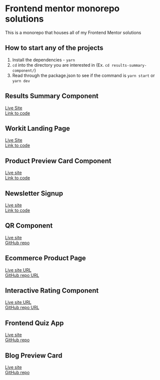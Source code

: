 # Frontend mentor monorepo solutions

This is a monorepo that houses all of my Frontend Mentor solutions

## How to start any of the projects

1. Install the dependencies - `yarn`
2. `cd` into the directory you are interested in (Ex. `cd results-summary-component/`)
3. Read through the package.json to see if the command is `yarn start` or `yarn dev`

## Results Summary Component

[Live Site](https://jw-results-summary-component-solution.netlify.app/)<br>
[Link to code](https://github.com/jdwilkin4/frontend-mentor-monorepo-challenges/tree/main/results-summary-component)

## Workit Landing Page

[Live Site](https://jw-workit-landing-page-solution.netlify.app/)<br>
[Link to code](https://github.com/jdwilkin4/frontend-mentor-monorepo-challenges/tree/main/workit-landing-page)

## Product Preview Card Component

[Live site](https://candid-eclair-7902c2.netlify.app/)<br>
[Link to code](https://github.com/jdwilkin4/frontend-mentor-monorepo-challenges/tree/main/product-preview-card-component)

## Newsletter Signup

[Live site](https://newsletter-signup-project.netlify.app/)<br>
[Link to code](https://github.com/jdwilkin4/frontend-mentor-monorepo-challenges/tree/main/newsletter-signup)

## QR Component

[Live site](https://classy-druid-be5091.netlify.app/)<br>
[GitHub repo](https://github.com/jdwilkin4/frontend-mentor-monorepo-challenges/tree/main/qr-code-component-main)

## Ecommerce Product Page

[Live site URL](https://ecommerce-app-frontend-mentor.netlify.app/)<br>
[GitHub repo URL](https://github.com/jdwilkin4/frontend-mentor-monorepo-challenges/tree/main/ecommerce-project-page-main)

## Interactive Rating Component

[Live site URL](https://rating-project-fm.netlify.app/)<br>
[GitHub repo URL](https://github.com/jdwilkin4/frontend-mentor-monorepo-challenges/tree/main/interactive-rating-component)

## Frontend Quiz App

[Live site](https://frontend-quiz-app.netlify.app/)<br>
[GitHub repo](https://github.com/jdwilkin4/frontend-mentor-monorepo-challenges/tree/main/frontend-quiz-app)

## Blog Preview Card

[Live site](https://blog-preview-card-project.netlify.app/)
<br>
[GitHub repo](https://github.com/jdwilkin4/frontend-mentor-monorepo-challenges/tree/main/blog-preview-card-main)
